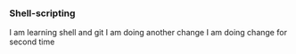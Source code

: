 ### Shell-scripting

I am learning shell and git 
I am doing another change
I am doing change for second time 